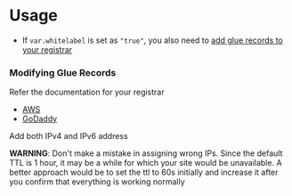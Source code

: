 # Usage
* If `var.whitelabel` is set as `"true"`, you also need to [add glue records to your registrar](#modifying-glue-records)

### Modifying Glue Records
Refer the documentation for your registrar
* [AWS](https://docs.aws.amazon.com/Route53/latest/DeveloperGuide/domain-name-servers-glue-records.html)
* [GoDaddy](https://in.godaddy.com/help/add-my-own-host-names-as-nameservers-12320)

Add both IPv4 and IPv6 address

**WARNING**: Don't make a mistake in assigning wrong IPs. Since the default TTL is 1 hour, it may be a while for which your site would be unavailable. A better approach would be to set the ttl to 60s initially and increase it after you confirm that everything is working normally